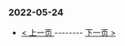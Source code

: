 ### 2022-05-24 
 

- [ < 上一页 ](https://github.com/able8/weibo-hot-record/blob/master/2022-05-23.md) -------- [ 下一页 > ](https://github.com/able8/weibo-hot-record/blob/master/2022-05-25.md)